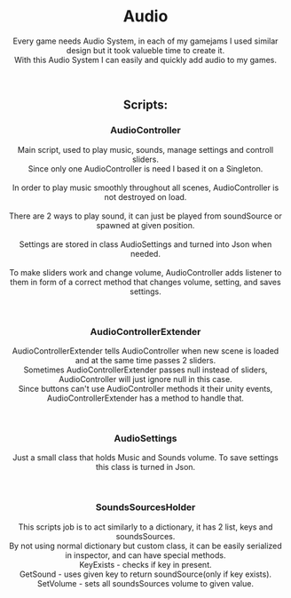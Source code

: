 <h1 align="center">Audio</h1>
<p align="center">
  Every game needs Audio System, in each of my gamejams I used similar design but it took valueble time to create it.<br>
  With this Audio System I can easily and quickly add audio to my games.
</p>

<br>
<h2 align="center">Scripts:</h2>

<h3 align="center">AudioController</h3>
<p align="center"> 
  Main script, used to play music, sounds, manage settings and controll sliders.<br>
  Since only one AudioController is need I based it on a Singleton.<br>
  <br>
  In order to play music smoothly throughout all scenes, AudioController is not destroyed on load.<br>
  <br>
  There are 2 ways to play sound, it can just be played from soundSource or spawned at given position.<br>
  <br>
  Settings are stored in class AudioSettings and turned into Json when needed.<br>
  <br>
  To make sliders work and change volume, AudioController adds listener to them in form of a correct method that changes volume, setting, and saves settings.
</p>

<br>

<h3 align="center">AudioControllerExtender</h3>
<p align="center"> 
  AudioControllerExtender tells AudioController when new scene is loaded and at the same time passes 2 sliders.<br>
  Sometimes AudioControllerExtender passes null instead of sliders, AudioController will just ignore null in this case.<br>
  Since buttons can't use AudioController methods it their unity events, AudioControllerExtender has a method to handle that.<br>
</p>

<br>

<h3 align="center">AudioSettings</h3>
<p align="center"> 
  Just a small class that holds Music and Sounds volume. To save settings this class is turned in Json.
</p>

<br>

<h3 align="center">SoundsSourcesHolder</h3>
<p align="center"> 
  This scripts job is to act similarly to a dictionary, it has 2 list, keys and soundsSources.<br>
  By not using normal dictionary but custom class, it can be easily serialized in inspector, and can have special methods.<br>
  KeyExists - checks if key in present.<br>
  GetSound - uses given key to return soundSource(only if key exists).<br>
  SetVolume - sets all soundsSources volume to given value.
</p>
